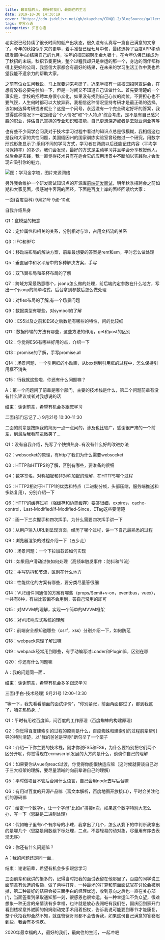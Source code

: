 ```yaml
---
title: 最幸福的人，最好的我们，最向往的生活
date: 2019-10-30 14:30:19
cover: "https://cdn.jsdelivr.net/gh/okaychen/CDN@1.2/BlogSource/gallery/thumb_038.jpg"
tags: 岁言心语
categories: 岁言心语
---
```


老实说已经持续了很长时间的低产出状态，很久没有认真写一篇自己满意的文章了。今年的秋招似乎来的更早，着手准备已经七月中旬，最终选择了百度APP移动研发部(手白)结束自己的九月，往年的校园招聘季金九银十，在今年仿佛已经成为了秋招的末端。秋招节奏更快，整个过程我却只是幸运的那一个，身边的同伴都称得上更好的公司，我坚信大家都会有最好的结果，在未来的学习生活工作中我也希望我能不遗余力的帮助大家。
<!-- more -->
之前有位女生问我说，马上就要迎来考研了，近来学校有一些校园招聘宣讲会，在想有没有必要先参加一下，但是一时间又不知道自己该做什么。首先要清楚的一个事实是，学校的招聘本身很小众化，如果没有找到自己心仪的岗位，不要担心也不要气馁，人生何时都可以大放异彩，我相信这种情况坚持考研才是最正确的选择。该如何选择考研或者就业？这是一个问号，永远没有一个完全确定好坏的答案，我觉得这种情况下一定是结合"个人情况"和"个人特点"综合考虑，是不是有自己感兴趣的职业，评估自己掌握的专业知识和技能，自己更想深造或者是去就业创业等等

也有些不少同学会问我对于技术学习过程中看过的知识点总是很模糊，我相信这也是我和大家的共性问题，美国缅因州的国家训练实验室曾经做过一个研究，用数字形式形象显示了:采用不同的学习方式，学习者在两周以后还能记住内容（平均学习保持率）的多少。我们会发现，最好的方式是主动学习并且学会分享教授他人，然后会是实践，我一直觉得技术只有在适合它的应用场景中不断加以实践你才会发现它吸引你的魅力。

![图：学习金字塔，图片来源网络](https://www.chenqaq.com/assets/images/20191030-001.jpg)

另外我会维护一个研发面试知识点的开源库[前端研发面试](https://github.com/okaychen/FE-Interview-Questions)，明年秋季招聘会之前如期和大家见面，很感谢牛客网的面经，下面是百度上岸的面经回馈给大家：

一面(百度百科) 9月21号 9点-10点

自我介绍热身

Q1：盒模型的概念

Q2：定位属性和相关的关系，分别相对与谁，占用文档流的关系

Q3：IFC和BFC

Q4：移动端布局的解决方案，前辈最想要的答案是rem和em，平时怎么做处理

Q5：垂直居中和水平居中的多种解决方案，手写

Q6：双飞翼布局和圣杯布局的了解

Q7：跨域方案最熟悉哪个，jsonp怎么做的处理，前后端约定参数在什么地方，写出一个jsonp的简单格式，后台拿到参数后怎么做处理

Q8：对flex布局的了解,有一个场景问题

Q9：数据类型有哪些，对symbol的了解

Q10：ES5以及之前和ES6之后数组有哪些的特性，问的比较细

Q11：数据传输的方法有哪些，这些方法的作用，get和post的区别

Q12：你觉得ES6有哪些好用的点，介绍一下

Q13：promise的了解，手写promise.all

Q14：场景问题，一个引用框的小动画，从box划到引用框的过程中，怎么保持引用框不消失

Q15：行我就这些啦，你还有什么问题嘛？

A：第一个问题问了前辈是哪个部门，主要的技术栈是什么，第二个问题前辈有没有什么建议或者对我想说的话

结束：谢谢前辈，希望有机会多跟您学习

二面(部门忘记了..) 9月21号 10:30-11:30

二面的前辈是按照我的简历一点一点问的，涉及也比较广，感谢很严肃的一个前辈，到最后我看前辈微笑了...

Q1：没有自我介绍，先写了个快排热身..有没有什么好的改进办法

Q2：websocket的原理，有http了我们为什么需要websocket

Q3：HTTP和HTTPS的了解，区别有哪些，要准备的很细

Q4：数字签名，对称加密和非对称加密的理解，在HTTPS哪个过程

Q5：HTTP2相对于HTTP1的优势和特点（二进制分帧，头部压缩，服务端推送和多路复用），分别介绍一下

Q6：HTTP的缓存过程（强缓存和协商缓存）要答很细，expires，cache-control，Last-Modified/If-Modified-Since，ETag这些要清楚

Q7：画一下三次握手和四次挥手，为什么需要四次挥手讲一下

Q8：从用户输入URL到呈现页面，经历了哪个过程，讲一下自己最熟悉的过程

Q9：浏览器渲染的过程介绍一下（五步走）

Q10：场景问题：一个下拉加载该如何实现

Q11：如果用户滑动过快如何处理（高频率触发事件：防抖和节流）

Q12：手写防抖和节流，区别在什么地方

Q13：性能优化的方案有哪些，要分类尽量答很细

Q14：VUE组件间通信的方案有哪些（props/$emit+v-on，eventbus，vuex），一共有8种，有些比较偏不会用到，答自己常用的即可

Q15：对MVVM的理解，实现一个简单的MVVM框架

Q16：对VUE响应式系统的理解

Q17：前端安全都知道哪些（csrf，xss）分别介绍一下，如何防范

Q18：webpack原理了解过嘛

Q19：webpack经常用到哪些，有手动编写过Loader和Plugin嘛，区别在哪

Q20：你还有什么问题嘛

A：我的问题同一面..

结束：谢谢前辈，希望有机会多多跟您学习

三面(手白-技术经理) 9月21号 12:00-13:30

"等一下，我先看看前面的面试评价"，"你别紧张，前面两面都过了，都到我这了，咱先热热身..."

Q1：平时有用过百度嘛，问百度的工作原理（百度蜘蛛的构建原理）

Q2：你觉得百度建索引的过程的原则是什么，百度蜘蛛和建索引的过程前辈帮引导的特别清楚，以"我的爸爸是李刚"断句举了一个栗子

Q3：介绍一下你主要的技术栈，刚才你说ES5和ES6，为什么要特别把它们两个区分开呢，你觉得现在ecmascript发展的大方向是什么，谈谈你自己的理解

Q4：如果要你从vue向react过渡，你觉得你能很快适应嘛（这时候就要谈自己对于三大框架的理解，要尽量清晰的向前辈讲自己的理解）

Q5：平时做项目不管后台用什么语言，自己会用node去写后台嘛

Q6：有用过百度的开源产品嘛（富文本解析，百度地图开放接口），平时会关注他们的源码嘛

Q7：给定一个数字n，让一个字母"比如a"拼接n次，如果这个数字特别大怎么办，写一下（思路是二进制处理）

Q8：假如箱子里有n个有序号的小球，我拿出了几个，怎么从剩下的中判断我拿出的是哪几个（思路是用数组下标处理，二点，不要轻易的动对象，尽量用有序去表现无序）

Q9：你还有什么问题嘛？

A：我的问题还是同一面..

结束：谢谢前辈，希望有机会多多跟您学习

三面前辈和我讲的挺多的，记得当时把我的面试表留在他那里了，百度的同学说三面前辈有优选的名额，做了两种打算，一种最坏的打算和前面面试官在讨论会被刷掉，第二种最好的结果会被三面手白的经理优选，收到意向之后也一直在关心部门，当面签看到录取通知那一刻，很感恩也很幸运。有一种幸运叫不负众望，很难想象一种无言的亲情该有多幸福，也许就是放心去闯吧有我们在，国庆回到家开门看到楼梯意外崴脚的妈妈刚动完手术用着拐杖，告诉我说可能要到春节才能康复，整个秋招我却全然不知，就连爸爸哥哥都不会告诉我，如果这份自己满意的答卷迟到些，我会有多愧疚。

2020年最幸福的人，最好的我们，最向往的生活，一起冲吧